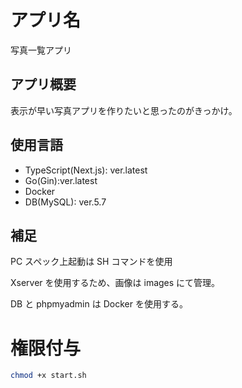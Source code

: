 # アプリ名

写真一覧アプリ

## アプリ概要

表示が早い写真アプリを作りたいと思ったのがきっかけ。

## 使用言語

- TypeScript(Next.js): ver.latest
- Go(Gin):ver.latest
- Docker
- DB(MySQL): ver.5.7

## 補足

PC スペック上起動は SH コマンドを使用

Xserver を使用するため、画像は images にて管理。

DB と phpmyadmin は Docker を使用する。

# 権限付与

```bash
chmod +x start.sh
```
